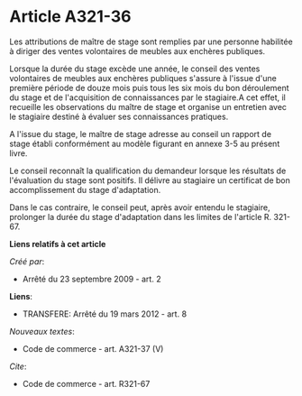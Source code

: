 # Article A321-36

Les attributions de maître de stage sont remplies par une personne habilitée à diriger des ventes volontaires de meubles aux
enchères publiques. 

Lorsque la durée du stage excède une année, le conseil des ventes volontaires de meubles aux enchères publiques s'assure à
l'issue d'une première période de douze mois puis tous les six mois du bon déroulement du stage et de l'acquisition de
connaissances par le stagiaire.A cet effet, il recueille les observations du maître de stage et organise un entretien avec le
stagiaire destiné à évaluer ses connaissances pratiques.

A l'issue du stage, le maître de stage adresse au conseil un rapport de stage établi conformément au modèle figurant en
annexe 3-5 au présent livre. 

Le conseil reconnaît la qualification du demandeur lorsque les résultats de l'évaluation du stage sont positifs. Il délivre
au stagiaire un certificat de bon accomplissement du stage d'adaptation. 

Dans le cas contraire, le conseil peut, après avoir entendu le stagiaire, prolonger la durée du stage d'adaptation dans les
limites de l'article R. 321-67.

**Liens relatifs à cet article**

_Créé par_:

  - Arrêté du 23 septembre 2009 - art. 2

**Liens**:

  - TRANSFERE: Arrêté du 19 mars 2012 - art. 8

_Nouveaux textes_:

  - Code de commerce - art. A321-37 (V)

_Cite_:

  - Code de commerce - art. R321-67
